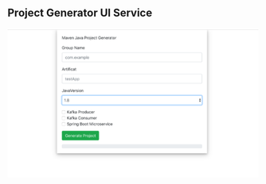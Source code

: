 ## Project Generator UI Service

![alt text](https://github.com/samair/projectGenUI/blob/master/ui_view.png)
